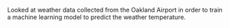 Looked at weather data collected from the Oakland Airport in order to train a machine learning model to predict the weather temperature.

